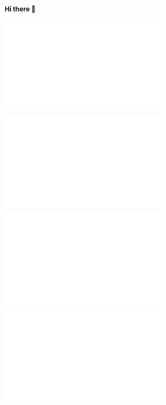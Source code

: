 ## Hi there 👋

![](https://raw.githubusercontent.com/arushdesp/githubstats/master/generated/overview.svg#gh-dark-mode-only)

![](https://raw.githubusercontent.com/arushdesp/githubstats/master/generated/overview.svg#gh-light-mode-only)

![](https://raw.githubusercontent.com/arushdesp/githubstats/master/generated/languages.svg#gh-dark-mode-only)

![](https://raw.githubusercontent.com/arushdesp/githubstats/master/generated/languages.svg#gh-light-mode-only)


<!--
**arushdesp/arushdesp** is a ✨ _special_ ✨ repository because its `README.md` (this file) appears on your GitHub profile.

Here are some ideas to get you started:

- 🔭 I’m currently working on ...
- 🌱 I’m currently learning ...
- 👯 I’m looking to collaborate on ...
- 🤔 I’m looking for help with ...
- 💬 Ask me about ...
- 📫 How to reach me: ...
- 😄 Pronouns: ...
- ⚡ Fun fact: ...
-->
